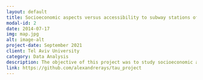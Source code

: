 ```yaml
---
layout: default
title: Socioeconomic aspects versus accessibility to subway stations of the city of São Paulo
modal-id: 2
date: 2014-07-17
img: map.jpg
alt: image-alt
project-date: September 2021
client: Tel Aviv University
category: Data Analysis
description: The objective of this project was to study socioeconomic aspects versus accessibility to subway stations of the city of São Paulo and learn how to use and manipulate geolocation data using Python (geopandas and geojson). 
link: https://github.com/alexandrerays/tau_project
---
```

